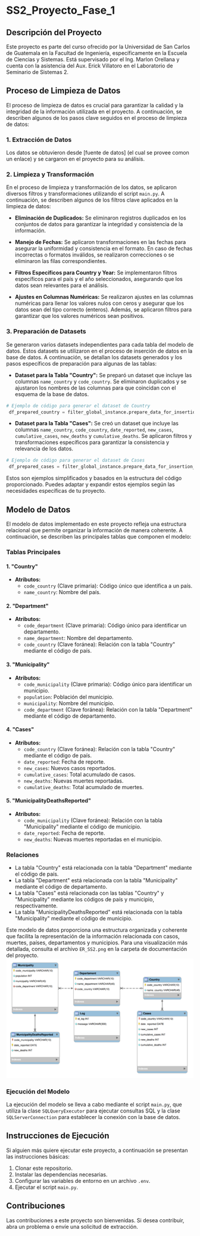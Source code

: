 # SS2_Proyecto_Fase_1

## Descripción del Proyecto
Este proyecto es parte del curso ofrecido por la Universidad de San Carlos de Guatemala en la Facultad de Ingeniería, específicamente en la Escuela de Ciencias y Sistemas. Está supervisado por el Ing. Marlon Orellana y cuenta con la asistencia del Aux. Erick Villatoro en el Laboratorio de Seminario de Sistemas 2.

## Proceso de Limpieza de Datos
El proceso de limpieza de datos es crucial para garantizar la calidad y la integridad de la información utilizada en el proyecto. A continuación, se describen algunos de los pasos clave seguidos en el proceso de limpieza de datos:

### 1. Extracción de Datos
Los datos se obtuvieron desde [fuente de datos] (el cual se provee comon un enlace) y se cargaron en el proyecto para su análisis.

### 2. Limpieza y Transformación

En el proceso de limpieza y transformación de los datos, se aplicaron diversos filtros y transformaciones utilizando el script `main.py`. A continuación, se describen algunos de los filtros clave aplicados en la limpieza de datos:

- **Eliminación de Duplicados:** Se eliminaron registros duplicados en los conjuntos de datos para garantizar la integridad y consistencia de la información.

- **Manejo de Fechas:** Se aplicaron transformaciones en las fechas para asegurar la uniformidad y consistencia en el formato. En caso de fechas incorrectas o formatos inválidos, se realizaron correcciones o se eliminaron las filas correspondientes.

- **Filtros Específicos para Country y Year:** Se implementaron filtros específicos para el país y el año seleccionados, asegurando que los datos sean relevantes para el análisis.

- **Ajustes en Columnas Numéricas:** Se realizaron ajustes en las columnas numéricas para llenar los valores nulos con ceros y asegurar que los datos sean del tipo correcto (enteros). Además, se aplicaron filtros para garantizar que los valores numéricos sean positivos.

### 3. Preparación de Datasets

Se generaron varios datasets independientes para cada tabla del modelo de datos. Estos datasets se utilizaron en el proceso de inserción de datos en la base de datos. A continuación, se detallan los datasets generados y los pasos específicos de preparación para algunas de las tablas:

- **Dataset para la Tabla "Country":** Se preparó un dataset que incluye las columnas `name_country` y `code_country`. Se eliminaron duplicados y se ajustaron los nombres de las columnas para que coincidan con el esquema de la base de datos.

```python
# Ejemplo de código para generar el dataset de Country
 df_prepared_country = filter_global_instance.prepare_data_for_insertion_country()
```

- **Dataset para la Tabla "Cases":** Se creó un dataset que incluye las columnas `name_country`, `code_country`, `date_reported`, `new_cases`, `cumulative_cases`, `new_deaths` y `cumulative_deaths`. Se aplicaron filtros y transformaciones específicos para garantizar la consistencia y relevancia de los datos.

```python
# Ejemplo de código para generar el dataset de Cases
 df_prepared_cases = filter_global_instance.prepare_data_for_insertion_cases()
```

Estos son ejemplos simplificados y basados en la estructura del código proporcionado. Puedes adaptar y expandir estos ejemplos según las necesidades específicas de tu proyecto.
## Modelo de Datos

El modelo de datos implementado en este proyecto refleja una estructura relacional que permite organizar la información de manera coherente. A continuación, se describen las principales tablas que componen el modelo:

### Tablas Principales

#### 1. "Country"

- **Atributos:**
  - `code_country` (Clave primaria): Código único que identifica a un país.
  - `name_country`: Nombre del país.

#### 2. "Department"

- **Atributos:**
  - `code_department` (Clave primaria): Código único para identificar un departamento.
  - `name_department`: Nombre del departamento.
  - `code_country` (Clave foránea): Relación con la tabla "Country" mediante el código de país.

#### 3. "Municipality"

- **Atributos:**
  - `code_municipality` (Clave primaria): Código único para identificar un municipio.
  - `population`: Población del municipio.
  - `municipality`: Nombre del municipio.
  - `code_department` (Clave foránea): Relación con la tabla "Department" mediante el código de departamento.

#### 4. "Cases"

- **Atributos:**
  - `code_country` (Clave foránea): Relación con la tabla "Country" mediante el código de país.
  - `date_reported`: Fecha de reporte.
  - `new_cases`: Nuevos casos reportados.
  - `cumulative_cases`: Total acumulado de casos.
  - `new_deaths`: Nuevas muertes reportadas.
  - `cumulative_deaths`: Total acumulado de muertes.

#### 5. "MunicipalityDeathsReported"

- **Atributos:**
  - `code_municipality` (Clave foránea): Relación con la tabla "Municipality" mediante el código de municipio.
  - `date_reported`: Fecha de reporte.
  - `new_deaths`: Nuevas muertes reportadas en el municipio.

### Relaciones

- La tabla "Country" está relacionada con la tabla "Department" mediante el código de país.
- La tabla "Department" está relacionada con la tabla "Municipality" mediante el código de departamento.
- La tabla "Cases" está relacionada con las tablas "Country" y "Municipality" mediante los códigos de país y municipio, respectivamente.
- La tabla "MunicipalityDeathsReported" está relacionada con la tabla "Municipality" mediante el código de municipio.

Este modelo de datos proporciona una estructura organizada y coherente que facilita la representación de la información relacionada con casos, muertes, países, departamentos y municipios. Para una visualización más detallada, consulta el archivo `ER_SS2.png` en la carpeta de documentación del proyecto.
![Diagrama ER](documentation/ER_SS2.png)

### Ejecución del Modelo
La ejecución del modelo se lleva a cabo mediante el script `main.py`, que utiliza la clase `SQLQueryExecutor` para ejecutar consultas SQL y la clase `SQLServerConnection` para establecer la conexión con la base de datos.

## Instrucciones de Ejecución
Si alguien más quiere ejecutar este proyecto, a continuación se presentan las instrucciones básicas:

1. Clonar este repositorio.
2. Instalar las dependencias necesarias.
3. Configurar las variables de entorno en un archivo `.env`.
4. Ejecutar el script `main.py`.

## Contribuciones
Las contribuciones a este proyecto son bienvenidas. Si desea contribuir, abra un problema o envíe una solicitud de extracción.

